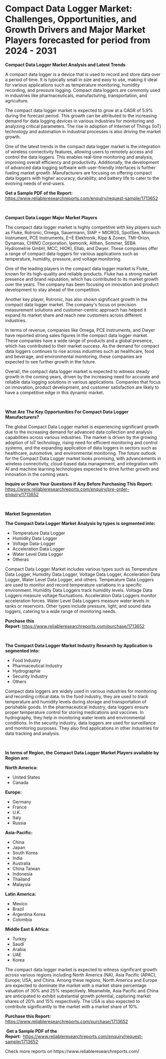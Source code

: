 <p><h1>Compact Data Logger Market: Challenges, Opportunities, and Growth Drivers and Major Market Players forecasted for period from 2024 - 2031</h1></p><p><strong>Compact Data Logger Market Analysis and Latest Trends</strong></p>
<p><p>A compact data logger is a device that is used to record and store data over a period of time. It is typically small in size and easy to use, making it ideal for various applications such as temperature monitoring, humidity recording, and pressure logging. Compact data loggers are commonly used in industries like pharmaceuticals, manufacturing, transportation, and agriculture.</p><p>The compact data logger market is expected to grow at a CAGR of 5.9% during the forecast period. This growth can be attributed to the increasing demand for data logging devices in various industries for monitoring and analyzing critical parameters. The rise in adoption of Internet of Things (IoT) technology and automation in industrial processes is also driving the market growth.</p><p>One of the latest trends in the compact data logger market is the integration of wireless connectivity features, allowing users to remotely access and control the data loggers. This enables real-time monitoring and analysis, improving overall efficiency and productivity. Additionally, the development of advanced data logging software with user-friendly interfaces is further fueling market growth. Manufacturers are focusing on offering compact data loggers with higher accuracy, durability, and battery life to cater to the evolving needs of end-users.</p></p>
<p><strong>Get a Sample PDF of the Report:&nbsp;</strong> <a href="https://www.reliableresearchreports.com/enquiry/request-sample/1713652">https://www.reliableresearchreports.com/enquiry/request-sample/1713652</a></p>
<p>&nbsp;</p>
<p><strong>Compact Data Logger Major Market Players</strong></p>
<p><p>The compact data logger market is highly competitive with key players such as Fluke, Rotronic, Omega, Sauermann, SIAP + MICROS, SpotSee, Monarch Instrument, PCE Instruments, E+E Elektronik, Kipp & Zonen, TMI-Orion, Dynamax, CHINO Corporation, Ipetronik, Althen, Sommer, SEBA Hydrometrie GmbH, MCC, HIOKI, Ellab, and Dwyer. These companies offer a range of compact data loggers for various applications such as temperature, humidity, pressure, and voltage monitoring.</p><p>One of the leading players in the compact data logger market is Fluke, known for its high-quality and reliable products. Fluke has a strong market presence and brand reputation, which has contributed to its market growth over the years. The company has been focusing on innovation and product development to stay ahead of the competition.</p><p>Another key player, Rotronic, has also shown significant growth in the compact data logger market. The company's focus on precision measurement solutions and customer-centric approach has helped it expand its market share and reach new customers across different industries.</p><p>In terms of revenue, companies like Omega, PCE Instruments, and Dwyer have reported strong sales figures in the compact data logger market. These companies have a wide range of products and a global presence, which has contributed to their market success. As the demand for compact data loggers continues to rise across industries such as healthcare, food and beverage, and environmental monitoring, these companies are expected to see further growth in the future.</p><p>Overall, the compact data logger market is expected to witness steady growth in the coming years, driven by the increasing need for accurate and reliable data logging solutions in various applications. Companies that focus on innovation, product development, and customer satisfaction are likely to have a competitive edge in this dynamic market.</p></p>
<p>&nbsp;</p>
<p><strong>What Are The Key Opportunities For Compact Data Logger Manufacturers?</strong></p>
<p><p>The global Compact Data Logger market is experiencing significant growth due to the increasing demand for advanced data collection and analysis capabilities across various industries. The market is driven by the growing adoption of IoT technology, rising need for efficient monitoring and control systems, and the expanding application of data loggers in sectors such as healthcare, automotive, and environmental monitoring. The future outlook for the Compact Data Logger market looks promising, with advancements in wireless connectivity, cloud-based data management, and integration with AI and machine learning technologies expected to drive further growth and innovation in the coming years.</p></p>
<p><strong>Inquire or Share Your Questions If Any Before Purchasing This Report:</strong> <a href="https://www.reliableresearchreports.com/enquiry/pre-order-enquiry/1713652">https://www.reliableresearchreports.com/enquiry/pre-order-enquiry/1713652</a></p>
<p>&nbsp;</p>
<p><strong>Market Segmentation</strong></p>
<p><strong>The Compact Data Logger Market Analysis by types is segmented into:</strong></p>
<p><ul><li>Temperature Data Logger</li><li>Humidity Data Logger</li><li>Voltage Data-Logger</li><li>Acceleration Data Logger</li><li>Water Level Data Logger</li><li>Otheras</li></ul></p>
<p><p>Compact Data Logger Market includes various types such as Temperature Data Logger, Humidity Data Logger, Voltage Data Logger, Acceleration Data Logger, Water Level Data Logger, and others. Temperature Data Loggers are used to monitor and record temperature variations in a specific environment. Humidity Data Loggers track humidity levels. Voltage Data Loggers measure voltage fluctuations. Acceleration Data Loggers monitor acceleration forces. Water Level Data Loggers measure water levels in tanks or reservoirs. Other types include pressure, light, and sound data loggers, catering to a wide range of monitoring needs.</p></p>
<p><strong>Purchase this Report:&nbsp;</strong><a href="https://www.reliableresearchreports.com/purchase/1713652">https://www.reliableresearchreports.com/purchase/1713652</a></p>
<p>&nbsp;</p>
<p><strong>The Compact Data Logger Market Industry Research by Application is segmented into:</strong></p>
<p><ul><li>Food Industry</li><li>Pharmaceutical Industry</li><li>Hydrographie</li><li>Security Industry</li><li>Others</li></ul></p>
<p><p>Compact data loggers are widely used in various industries for monitoring and recording critical data. In the food industry, they are used to track temperature and humidity levels during storage and transportation of perishable goods. In the pharmaceutical industry, data loggers ensure proper temperature control for storing medications and vaccines. In hydrography, they help in monitoring water levels and environmental conditions. In the security industry, data loggers are used for surveillance and monitoring purposes. They also find applications in other industries for data tracking and analysis.</p></p>
<p>&nbsp;</p>
<p><strong>In terms of Region, the Compact Data Logger Market Players available by Region are:</strong></p>
<p>
    <p> <strong> North America: </strong>
        <ul>
            <li>United States</li>
            <li>Canada</li>
        </ul>
        </p> 
    <p> <strong> Europe: </strong>
        <ul>
            <li>Germany</li>
            <li>France</li>
            <li>U.K.</li>
            <li>Italy</li>
            <li>Russia</li>
        </ul>
        </p> 
    <p> <strong> Asia-Pacific: </strong>
        <ul>
            <li>China</li>
            <li>Japan</li>
            <li>South Korea</li>
            <li>India</li>
            <li>Australia</li>
            <li>China Taiwan</li>
            <li>Indonesia</li>
            <li>Thailand</li>
            <li>Malaysia</li>
        </ul>
        </p> 
    <p> <strong> Latin America: </strong>
        <ul>
            <li>Mexico</li>
            <li>Brazil</li>
            <li>Argentina Korea</li>
            <li>Colombia</li>
        </ul>
        </p> 
    <p> <strong> Middle East & Africa: </strong>
        <ul>
            <li>Turkey</li>
            <li>Saudi</li>
            <li>Arabia</li>
            <li>UAE</li>
            <li>Korea</li>
        </ul>
    </p>
    </p>
<p><p>The compact data logger market is expected to witness significant growth across various regions including North America (NA), Asia Pacific (APAC), Europe, USA, and China. Among these regions, North America and Europe are expected to dominate the market with a market share percentage valuation of 30% and 25% respectively. Meanwhile, Asia Pacific and China are anticipated to exhibit substantial growth potential, capturing market shares of 20% and 15% respectively. The USA is also expected to contribute significantly to the market with a market share of 10%.</p></p>
<p><strong>Purchase this Report: </strong><a href="https://www.reliableresearchreports.com/purchase/1713652">https://www.reliableresearchreports.com/purchase/1713652</a></p>
<p>&nbsp;<strong>Get a Sample PDF of the Report:&nbsp;&nbsp;</strong><a href="https://www.reliableresearchreports.com/enquiry/request-sample/1713652">https://www.reliableresearchreports.com/enquiry/request-sample/1713652</a></p>
<p><strong></strong></p>
<p>Check more reports on https://www.reliableresearchreports.com/</p>